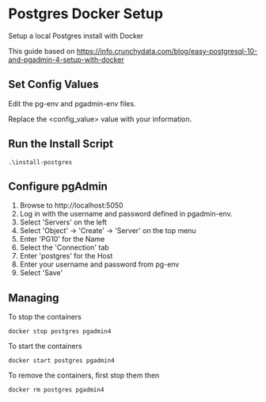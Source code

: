 # Postgres Docker Setup

Setup a local Postgres install with Docker

This guide based on https://info.crunchydata.com/blog/easy-postgresql-10-and-pgadmin-4-setup-with-docker

## Set Config Values 
Edit the pg-env and pgadmin-env files.

Replace the <config_value> value with your information.

## Run the Install Script

`.\install-postgres`

## Configure pgAdmin

1. Browse to http://localhost:5050
2. Log in with the username and password defined in pgadmin-env.
3. Select 'Servers' on the left
4. Select 'Object' -> 'Create' -> 'Server' on the top menu 
5. Enter 'PG10' for the Name
6. Select the 'Connection' tab
7. Enter 'postgres' for the Host
8. Enter your username and password from pg-env
9. Select 'Save'


## Managing
To stop the containers

`docker stop postgres pgadmin4`

To start the containers

`docker start postgres pgadmin4`

To remove the containers, first stop them then

`docker rm postgres pgadmin4`




